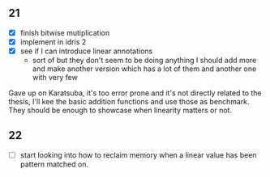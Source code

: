 ## 21

- [x] finish bitwise mutiplication
 - [x] implement in idris 2
 - [x] see if I can introduce linear annotations
   - sort of but they don't seem to be doing anything I should add more and 
     make another version which has a lot of them and another one with very few
     
Gave up on Karatsuba, it's too error prone and it's not directly related to the
thesis, I'll kee the basic addition functions and use those as benchmark. They
should be enough to showcase when linearity matters or not.

## 22

- [ ] start looking into how to reclaim memory when a linear value has been 
      pattern matched on.

